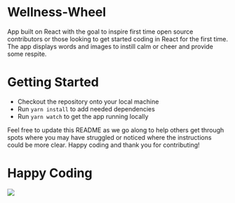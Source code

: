 # Wellness-Wheel
App built on React with the goal to inspire first time open source contributors or those looking to get started coding in React for the first time. The app displays words and images to instill calm or cheer and provide some respite.

# Getting Started
* Checkout the repository onto your local machine
* Run `yarn install` to add needed dependencies
* Run `yarn watch` to get the app running locally

Feel free to update this README as we go along to help others get through spots where you may have struggled or noticed where the instructions could be more clear. Happy coding and thank you for contributing!

# Happy Coding
![](site.gif)
